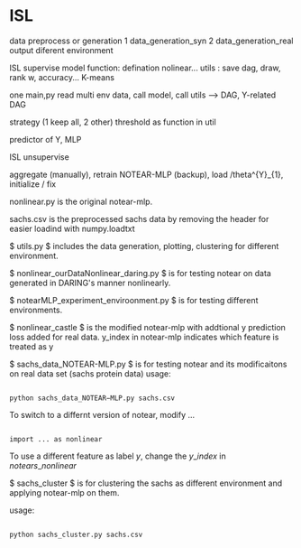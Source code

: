 # ISL
data preprocess or generation
1 data_generation_syn
2 data_generation_real
output diferent environment

ISL supervise
model function: defination nolinear...
utils : save dag, draw, rank w, accuracy... K-means

one main,py read multi env data, call model, call utils --> DAG, Y-related DAG

strategy (1 keep all, 2 other) threshold as function in util

predictor of Y, MLP

ISL unsupervise

aggregate (manually), retrain NOTEAR-MLP
(backup), load /theta^{Y}_{1}, initialize / fix













nonlinear.py is the original notear-mlp. 

sachs.csv is the preprocessed sachs data by removing the header for easier loadind with numpy.loadtxt

$ utils.py $ includes the data generation, plotting, clustering for different environment. 


$ nonlinear\_ourDataNonlinear\_daring.py $ is for testing notear on data generated in DARING's manner nonlinearly. 


$ notearMLP\_experiment\_enviroonment.py $ is for testing different environments. 


$ nonlinear\_castle $ is the modified notear-mlp with addtional y prediction loss added for real data. y_index in notear-mlp indicates which feature is treated as y 


$ sachs\_data\_NOTEAR-MLP.py $ is for testing notear and its modificaitons on real data set (sachs protein data)
usage: 
<pre><code> 
python sachs_data_NOTEAR−MLP.py sachs.csv
</code></pre>
To switch to a differnt version of notear, modify ...
<pre><code> 
import ... as nonlinear
</code></pre>
To use a different feature as label $y$, change the $y\_index$ in $notears\_nonlinear$


$ sachs\_cluster $ is for clustering the sachs as different environment and applying notear-mlp on them. 

usage: 
<pre><code> 
python sachs_cluster.py sachs.csv</code></pre>
